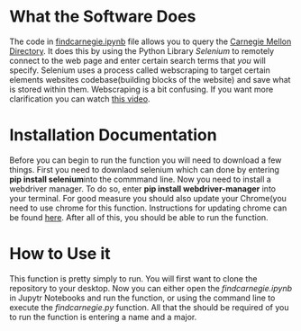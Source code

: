 # What the Software Does

  The code in [findcarnegie.ipynb]("https://github.com/nmcdowell00/lab6/blob/main/findcarnegie.ipynb") file allows you to query the [Carnegie Mellon Directory](https://directory.andrew.cmu.edu/). It does this by using the Python Library *Selenium* to remotely connect to the web page and enter certain search terms that *you* will specify. Selenium uses a process called webscraping to target certain elements websites codebase(building blocks of the website) and save what is stored within them. Webscraping is a bit confusing. If you want more clarification you can watch [this video]("https://www.youtube.com/watch?v=Ct8Gxo8StBU&ab_channel=ParseHub").
  
# Installation Documentation 
  Before you can begin to run the function you will need to download a few things. First you need to downlaod selenium which can done by entering **pip install selenium**into the commmand line. Now you need to install a webdriver manager. To do so, enter **pip install webdriver-manager** into your terminal. For good measure you should also update your Chrome(you need to use chrome for this function. Instructions for updating chrome can be found [here]("https://support.google.com/chrome/answer/95414?hl=en&co=GENIE.Platform%3DDesktop"). After all of this, you should be able to run the function. 
  
# How to Use it
  This function is pretty simply to run. You will first want to clone the repository to your desktop. Now you can either open the *findcarnegie.ipynb* in Jupytr Notebooks and run the function, or using the command line to execute the *findcarnegie.py* function. All that the should be required of you to run the function is entering a name and a major. 



